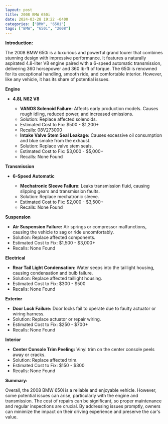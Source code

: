 ```yaml
---
layout: post
title: 2008 BMW 650i
date: 2024-03-28 19:22 -0400
categories: ["BMW", "650i"]
tags: ["BMW", "650i", "2008"]
---
```

**Introduction:**

The 2008 BMW 650i is a luxurious and powerful grand tourer that combines stunning design with impressive performance. It features a naturally aspirated 4.8-liter V8 engine paired with a 6-speed automatic transmission, delivering 360 horsepower and 360 lb-ft of torque. The 650i is renowned for its exceptional handling, smooth ride, and comfortable interior. However, like any vehicle, it has its share of potential issues.

**Engine**

* **4.8L N62 V8**

  * **VANOS Solenoid Failure:** Affects early production models. Causes rough idling, reduced power, and increased emissions.
  * Solution: Replace affected solenoids.
  * Estimated Cost to Fix: $500 - $1,200+
  * Recalls: 08V273000
  * **Intake Valve Stem Seal Leakage:** Causes excessive oil consumption and blue smoke from the exhaust.
  * Solution: Replace valve stem seals.
  * Estimated Cost to Fix: $3,000 - $5,000+
  * Recalls: None Found

**Transmission**

* **6-Speed Automatic**

  * **Mechatronic Sleeve Failure:** Leaks transmission fluid, causing slipping gears and transmission faults.
  * Solution: Replace mechatronic sleeve.
  * Estimated Cost to Fix: $2,000 - $3,500+
  * Recalls: None Found

**Suspension**

* **Air Suspension Failure:** Air springs or compressor malfunctions, causing the vehicle to sag or ride uncomfortably.
* Solution: Replace affected components.
* Estimated Cost to Fix: $1,500 - $3,000+
* Recalls: None Found

**Electrical**

* **Rear Tail Light Condensation:** Water seeps into the taillight housing, causing condensation and bulb failure.
* Solution: Replace affected taillight housing.
* Estimated Cost to Fix: $300 - $500
* Recalls: None Found

**Exterior**

* **Door Lock Failure:** Door locks fail to operate due to faulty actuator or wiring harness.
* Solution: Replace actuator or repair wiring.
* Estimated Cost to Fix: $250 - $700+
* Recalls: None Found

**Interior**

* **Center Console Trim Peeling:** Vinyl trim on the center console peels away or cracks.
* Solution: Replace affected trim.
* Estimated Cost to Fix: $150 - $300
* Recalls: None Found

**Summary:**

Overall, the 2008 BMW 650i is a reliable and enjoyable vehicle. However, some potential issues can arise, particularly with the engine and transmission. The cost of repairs can be significant, so proper maintenance and regular inspections are crucial. By addressing issues promptly, owners can minimize the impact on their driving experience and preserve the car's value.
